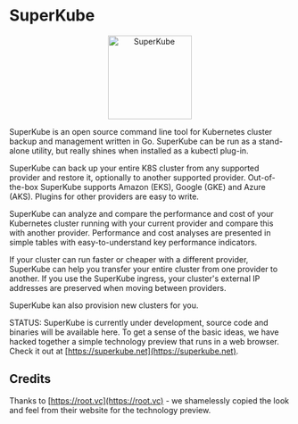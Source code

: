 # SuperKube

<p align="center">
<img src="https://superkube.net/images/superkube-color.svg" width="150" alt="SuperKube">
</p>

SuperKube is an open source command line tool for Kubernetes cluster backup and management written in Go.
SuperKube can be run as a stand-alone utility, but really shines when
installed as a kubectl plug-in.

SuperKube can back up your entire K8S cluster from any supported provider and restore it, optionally to another supported provider. Out-of-the-box SuperKube supports Amazon (EKS), Google (GKE) and Azure (AKS). Plugins for other providers are easy to write.

SuperKube can analyze and compare the performance and cost of your Kubernetes cluster running with your current provider and compare this with another provider. 
Performance and cost analyses are presented in simple tables with easy-to-understand key performance indicators.

If your cluster can run faster or cheaper with a different provider, SuperKube can help you transfer your entire cluster from one provider to another.
If you use the SuperKube ingress, your cluster's external IP addresses are preserved when moving between providers.

SuperKube kan also provision new clusters for you.

STATUS: SuperKube is currently under development, source code and binaries will be available here. To get a sense of the basic ideas, we have hacked together a simple technology preview that runs in a web browser. Check it out at [https://superkube.net](https://superkube.net).

## Credits
Thanks to [https://root.vc](https://root.vc) - we shamelessly copied the look and feel from their website for the technology preview.
